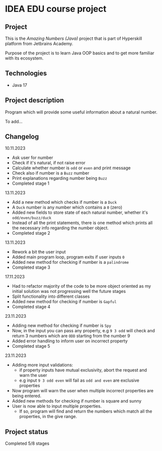 # IDEA EDU course project

## Project
This is the *Amazing Numbers (Java)* project that is part of Hyperskill platform from Jetbrains Academy.

Purpose of the project is to learn Java OOP basics and to get more familiar with its ecosystem.

## Technologies

- Java 17

## Project description
Program which will provide some useful information about a natural number.

To add...

## Changelog
10.11.2023
- Ask user for number
- Check if it's natural, if not raise error
- Calculate whether number is `odd` or `even` and print message
- Check also if number is a `Buzz` number
- Print explanations regarding number being `Buzz`
- Completed stage 1

13.11.2023
- Add a new method which checks if number is a `Duck`
- A `Duck` number is any number which contains a `0` (zero)
- Added new fields to store state of each natural number, whether it's `odd/even/buzz/duck`
- Instead of all the print statements, there is one method which prints all the necessary info regarding the number object.
- Completed stage 2

13.11.2023
- Rework a bit the user input
- Added main program loop, program exits if user inputs `0`
- Added new method for checking if number is a `palindrome`
- Completed stage 3

17.11.2023
- Had to refactor majority of the code to be more object oriented as my initial solution was not progressing well the future stages
- Split functionality into different classes
- Added new method for checking if number is `Gapful`
- Completed stage 4

23.11.2023
- Adding new method for checking if number is `Spy`
- Now, in the input you can pass any property, e.g `9 3 odd` will check and return 3 numbers which are `ODD` starting from the number 9
- Added error handling to inform user on incorrect property
- Completed stage 5

23.11.2023
- Adding more input validations:
  - if property inputs have mutual exclusivity, abort the request and warn the user
  - e.g input `9 3 odd even` will fail as `odd and even` are exclusive properties
- Now program will warn the user when multiple incorrect properties are being entered.
- Added new methods for checking if number is square and sunny
- User is now able to input multiple properties. 
  - If so, program will find and return the numbers which match all the properties, in the give range.

## Project status

Completed 5/8 stages